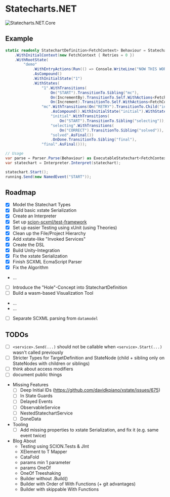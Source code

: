 ﻿# Statecharts.NET

![Statecharts.NET.Core](https://github.com/innerspacetrainings/Statecharts.NET/workflows/Statecharts.NET.Core/badge.svg)

## Example
```csharp
static readonly StatechartDefinition<FetchContext> Behaviour = Statechart
    .WithInitialContext(new FetchContext { Retries = 0 })
    .WithRootState(
        "demo"
            .WithEntryActions(Run(() => Console.WriteLine("NOW THIS WORKS AS WELL 🎉")))
            .AsCompound()
            .WithInitialState("1")
            .WithStates(
                "1".WithTransitions(
                    On("START").TransitionTo.Sibling("mc"),
                    On(IncrementBy).TransitionTo.Self.WithActions<FetchContext>(Assign<FetchContext, int>((context, amount) => context.Retries += amount)),
                    On(Increment).TransitionTo.Self.WithActions<FetchContext>(Assign<FetchContext>(context => context.Retries++))),
                "mc".WithTransitions(On("RETRY").TransitionTo.Child("initial"))
                    .AsCompound().WithInitialState("initial").WithStates(
                    "initial".WithTransitions(
                        On("START").TransitionTo.Sibling("selecting")),
                    "selecting".WithTransitions(
                        On("CORRECT").TransitionTo.Sibling("solved")),
                    "solved".AsFinal())
                    .OnDone.TransitionTo.Sibling("final"),
                "final".AsFinal()));

// Usage
var parse = Parser.Parse(Behaviour) as ExecutableStatechart<FetchContext>;
var statechart = Interpreter.Interpret(statechart);

statechart.Start();
running.Send(new NamedEvent("START"));
```

## Roadmap
- [x] Model the Statechart Types
- [x] Build basic xstate Serialization
- [x] Create an Interpreter
- [x] Set up [scion-scxml/test-framework](https://gitlab.com/scion-scxml/test-framework)
- [x] Set up easier Testing using xUnit (using Theories)
- [x] Clean up the File/Project Hierarchy
- [x] Add xstate-like "Invoked Services"
- [x] Create the DSL
- [x] Build Unity-Integration
- [x] Fix the xstate Serialization
- [x] Finish SCXML EcmaScript Parser
- [x] Fix the Algorithm
- ...
- [ ] Introduce the "Hole"-Concept into StatechartDefinition
- [ ] Build a wasm-based Visualization Tool
- ...
- ...
- [ ] Separate SCXML parsing from `datamodel`

## TODOs

- [ ] `<service>.Send(...)` should not be callable when `<service>.Start(...)` wasn't called previously
- [ ] Stricter Types for TargetDefinition and StateNode (child + sibling only on StateNodes with children or siblings)
- [ ] think about access modifiers
- [ ] document public things
- Missing Features
	- [ ] Deep Initial IDs (https://github.com/davidkpiano/xstate/issues/675)
	- [ ] In State Guards
	- [ ] Delayed Events
	- [ ] ObservableService
	- [ ] NestedStatechartService
	- [ ] DoneData
- Tooling
	- [ ] Add missing properties to xstate Serialization, and fix it (e.g. same event twice)

- Blog About
	- Testing using SCION.Tests & JInt
	- XElement to T Mapper
	- CataFold
	- params min 1 parameter
	- params OneOf
	- OneOf Treeshaking
	- Builder without .Build()
	- Builder with Order of With Functions (+ git advantages)
	- Builder with skippable With Functions